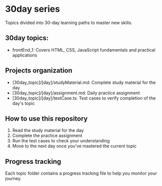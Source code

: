# 30day series

Topics divided into 30-day learning paths to master new skills.

## 30day topics:
- frontEnd_1: Covers HTML, CSS, JavaScript fundamentals and practical applications

## Projects organization
- [30day_topic]/[day]/studyMaterial.md: Complete study material for the day
- [30day_topic]/[day]/assignment.md: Daily practice assignment
- [30day_topic]/[day]/testCase.ts: Test cases to verify completion of the day's topic

## How to use this repository
1. Read the study material for the day
2. Complete the practice assignment
3. Run the test cases to check your understanding
4. Move to the next day once you've mastered the current topic

## Progress tracking
Each topic folder contains a progress tracking file to help you monitor your journey.
